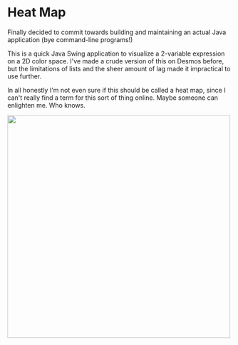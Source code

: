 # Heat Map
Finally decided to commit towards building and maintaining an actual Java application (bye command-line programs!)

This is a quick Java Swing application to visualize a 2-variable expression on a 2D color space. I've made a crude version of this
on Desmos before, but the limitations of lists and the sheer amount of lag made it impractical to use further.

In all honestly I'm not even sure if this should be called a heat map, since I can't really find a term for this sort of thing online. Maybe someone
can enlighten me. Who knows.

<img src="https://i.imgur.com/56yAhTm.gif" width="500" height="500"/>

